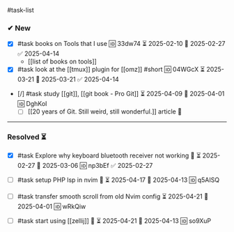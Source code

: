 #task-list

### ✔ New 
- [x] #task books on Tools that I use 🆔 33dw74 ⏳ 2025-02-10 📅 2025-02-27 ✅ 2025-04-14
	- [[list of books on tools]]
- [x] #task look at the [[tmux]] plugin for [[omz]] #short 🆔 04WGcX ⏳ 2025-03-21 📅 2025-03-21 ✅ 2025-04-14
- [/] #task study [[git]], [[git book - Pro Git]] ⏳ 2025-04-09 📅 2025-04-01 🆔 DghKoI
	- [ ] [[20 years of Git. Still weird, still wonderful.]] article 📰
___
### **Resolved** ⏳
- [x] #task Explore why keyboard bluetooth receiver not working 🔼 ⏳ 2025-02-27 📅 2025-03-06 🆔 np3bEf ✅ 2025-02-27

- [ ] #task setup PHP lsp in nvim 🔼 ⏳ 2025-04-17 📅 2025-04-13 🆔 q5AISQ

- [ ] #task transfer smooth scroll from old Nvim config ⏳ 2025-04-21 📅 2025-04-01 🆔 wRkQiw

- [ ] #task start using [[zellij]] 🔼 ⏳ 2025-04-21 📅 2025-04-13 🆔 so9XuP

